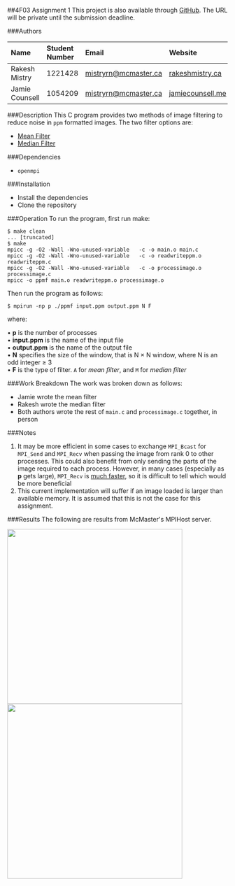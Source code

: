 ##4F03 Assignment 1
This project is also available through [GitHub](https://github.com/mistryrn/4f03). The URL will be private until the submission deadline. 

###Authors  
  
| Name           | Student Number | Email                | Website                                     |
|:---------------|:---------------|:---------------------|:--------------------------------------------|
| Rakesh Mistry  | 1221428        |mistryrn@mcmaster.ca  | [rakeshmistry.ca](http://rakeshmistry.ca/)  |
| Jamie Counsell | 1054209        | mistryrn@mcmaster.ca | [jamiecounsell.me](http://rakeshmistry.ca/) |

###Description
This C program provides two methods of image filtering to reduce noise in `ppm` formatted images. The two filter options are:

- [Mean Filter](http://subsurfwiki.org/wiki/Mean_filter)  
- [Median Filter](https://en.wikipedia.org/wiki/Median_filter)


###Dependencies
- `openmpi`

###Installation
- Install the dependencies
- Clone the repository

###Operation
To run the program, first run make:

```
$ make clean
... [truncated]
$ make
mpicc -g -O2 -Wall -Wno-unused-variable   -c -o main.o main.c
mpicc -g -O2 -Wall -Wno-unused-variable   -c -o readwriteppm.o readwriteppm.c
mpicc -g -O2 -Wall -Wno-unused-variable   -c -o processimage.o processimage.c
mpicc -o ppmf main.o readwriteppm.o processimage.o 
```
Then run the program as follows:

```
$ mpirun -np p ./ppmf input.ppm output.ppm N F
```
where:

• **p** is the number of processes  
• **input.ppm** is the name of the input file  
• **output.ppm** is the name of the output file  
• **N** specifies the size of the window, that is N × N window, where N is an odd integer ≥ 3  
• **F** is the type of filter. `A` for *mean filter*, and `M` for *median filter* 

###Work Breakdown
The work was broken down as follows:

- Jamie wrote the mean filter
- Rakesh wrote the median filter
- Both authors wrote the rest of `main.c` and `processimage.c` together, in person

###Notes
1. It may be more efficient in some cases to exchange `MPI_Bcast` for `MPI_Send` and `MPI_Recv` when passing the image from rank 0 to other processes. This could also benefit from only sending the parts of the image required to each process. However, in many cases (especially as **p** gets large), `MPI_Recv` is [much faster](http://mpitutorial.com/tutorials/mpi-broadcast-and-collective-communication/#comparison-of-mpi_bcast-with-mpi_send-and-mpi_recv), so it is difficult to tell which would be more beneficial
2. This current implementation will suffer if an image loaded is larger than available memory. It is assumed that this is not the case for this assignment.

###Results
The following are results from McMaster's MPIHost server.

<img src="http://jamiecounsell.me/static/img/mpi/res1.jpg" width=400>


<img src="http://jamiecounsell.me/static/img/mpi/res2.jpg" width=400>
